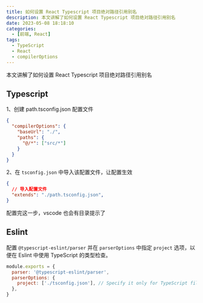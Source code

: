 ```yaml
---
title: 如何设置 React Typescript 项目绝对路径引用别名
description: 本文讲解了如何设置 React Typescript 项目绝对路径引用别名
date: 2023-05-08 18:18:10
categories:
  - [前端, React]
tags:
  - TypeScript
  - React
  - compilerOptions
---
```


本文讲解了如何设置 React Typescript 项目绝对路径引用别名

<ins class="adsbygoogle" style="display:block; text-align:center;"  data-ad-layout="in-article" data-ad-format="fluid" data-ad-client="ca-pub-7962287588031867" data-ad-slot="2542544532"></ins><script> (adsbygoogle = window.adsbygoogle || []).push({});</script>

## Typescript

1、创建 path.tsconfig.json 配置文件

```json
{
  "compilerOptions": {
    "baseUrl": "./",
    "paths": {
      "@/*": ["src/*"]
    }
  }
}
```

2、在 `tsconfig.json` 中导入该配置文件，让配置生效

```json
{
  // 导入配置文件
  "extends": "./path.tsconfig.json",
}
```

配置完这一步，vscode 也会有目录提示了

## Eslint

配置 `@typescript-eslint/parser` 并在 `parserOptions` 中指定 `project` 选项，以便在 Eslint 中使用 TypeScript 的类型检查。

```js
module.exports = {
  parser: '@typescript-eslint/parser',
  parserOptions: {
    project: ['./tsconfig.json'], // Specify it only for TypeScript files
  },
}
```
